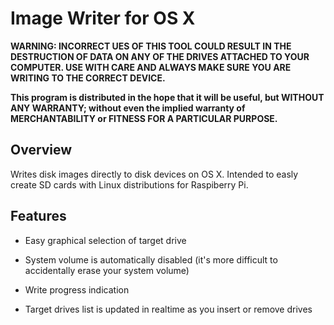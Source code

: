 # Image Writer for OS X

**WARNING: 
INCORRECT UES OF THIS TOOL COULD RESULT IN THE DESTRUCTION OF DATA ON ANY OF THE DRIVES ATTACHED TO YOUR COMPUTER. USE WITH CARE AND ALWAYS MAKE SURE YOU ARE WRITING TO THE CORRECT DEVICE.**

**This program is distributed in the hope that it will be useful, but WITHOUT ANY WARRANTY; without even the implied warranty of MERCHANTABILITY or FITNESS FOR A PARTICULAR PURPOSE.**


## Overview

Writes disk images directly to disk devices on OS X. Intended to easly create SD cards with Linux distributions for Raspiberry Pi.

## Features

- Easy graphical selection of target drive

- System volume is automatically disabled (it's more difficult to accidentally erase your system volume)

- Write progress indication

- Target drives list is updated in realtime as you insert or remove drives




